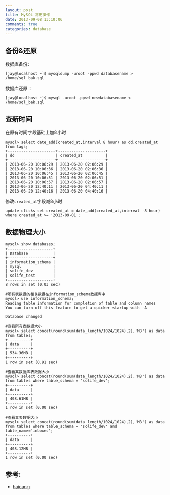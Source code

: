 ```yaml
---
layout: post
title: MySQL 常用操作
date: 2013-09-08 13:10:06
comments: true
categories: database
---
```

## 备份&还原

数据库备份:

    [jay@localhost ~]$ mysqldump -uroot -ppwd databasename > /home/sql_bak.sql

数据库还原：

    [jay@localhost ~]$ mysql -uroot -ppwd newdatabasename < /home/sql_bak.sql

## 查新时间

在原有时间字段基础上加8小时

    mysql> select date_add(created_at,interval 8 hour) as dd,created_at from tags;
    +---------------------+---------------------+
    | dd                  | created_at          |
    +---------------------+---------------------+
    | 2013-06-20 10:06:29 | 2013-06-20 02:06:29 |
    | 2013-06-20 10:06:36 | 2013-06-20 02:06:36 |
    | 2013-06-20 10:06:45 | 2013-06-20 02:06:45 |
    | 2013-06-20 10:06:51 | 2013-06-20 02:06:51 |
    | 2013-06-20 10:06:57 | 2013-06-20 02:06:57 |
    | 2013-06-20 12:40:11 | 2013-06-20 04:40:11 |
    | 2013-06-20 12:40:16 | 2013-06-20 04:40:16 |

修改`created_at`字段减8小时

    update clicks set created_at = date_add(created_at,interval -8 hour) where created_at >= '2013-09-01';

## 数据物理大小

    mysql> show databases;
    +--------------------+
    | Database           |
    +--------------------+
    | information_schema | 
    | mysql              | 
    | solife_dev         | 
    | solife_test        | 
    +--------------------+
    8 rows in set (0.03 sec)
    
    #所有表数据的相关数据在information_schema数据库中
    mysql> use information_schema;
    Reading table information for completion of table and column names
    You can turn off this feature to get a quicker startup with -A
    
    Database changed
    
    #查看所有表数据大小
    mysql> select concat(round(sum(data_length/1024/1024),2),'MB') as data from tables;
    +----------+
    | data     |
    +----------+
    | 534.36MB | 
    +----------+
    1 row in set (0.91 sec)
    
    #查看某数据库表数据大小
    mysql> select concat(round(sum(data_length/1024/1024),2),'MB') as data from tables where table_schema = 'solife_dev';
    +----------+
    | data     |
    +----------+
    | 408.61MB | 
    +----------+
    1 row in set (0.00 sec)
    
    #查看某表数据大小
    mysql> select concat(round(sum(data_length/1024/1024),2),'MB') as data from tables where table_schema = 'solife_dev' and table_name='inboxes';
    +----------+
    | data     |
    +----------+
    | 408.12MB | 
    +----------+
    1 row in set (0.00 sec)

## 参考:

+ [haicang](http://haicang.blog.51cto.com/2590303/1112676)
